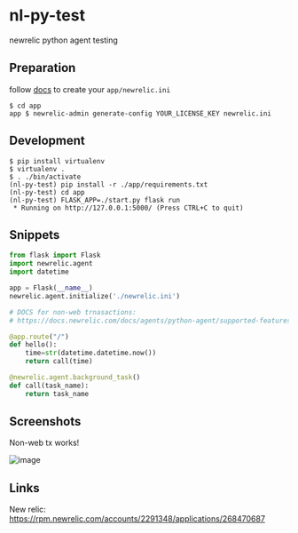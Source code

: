# nl-py-test

newrelic python agent testing

## Preparation

follow [docs](https://docs.newrelic.com/docs/agents/python-agent/installation/standard-python-agent-install) to create your `app/newrelic.ini`

```console
$ cd app
app $ newrelic-admin generate-config YOUR_LICENSE_KEY newrelic.ini
```

## Development

```console
$ pip install virtualenv
$ virtualenv .
$ . ./bin/activate
(nl-py-test) pip install -r ./app/requirements.txt
(nl-py-test) cd app
(nl-py-test) FLASK_APP=./start.py flask run
 * Running on http://127.0.0.1:5000/ (Press CTRL+C to quit)
```

## Snippets

```python
from flask import Flask
import newrelic.agent
import datetime

app = Flask(__name__)
newrelic.agent.initialize('./newrelic.ini')

# DOCS for non-web trnasactions:
# https://docs.newrelic.com/docs/agents/python-agent/supported-features/python-background-tasks

@app.route("/")
def hello():
    time=str(datetime.datetime.now())
    return call(time)

@newrelic.agent.background_task()
def call(task_name):
    return task_name
```

## Screenshots

Non-web tx works!

![image](https://i.imgur.com/dyZ7mQa.png)

## Links

New relic: https://rpm.newrelic.com/accounts/2291348/applications/268470687